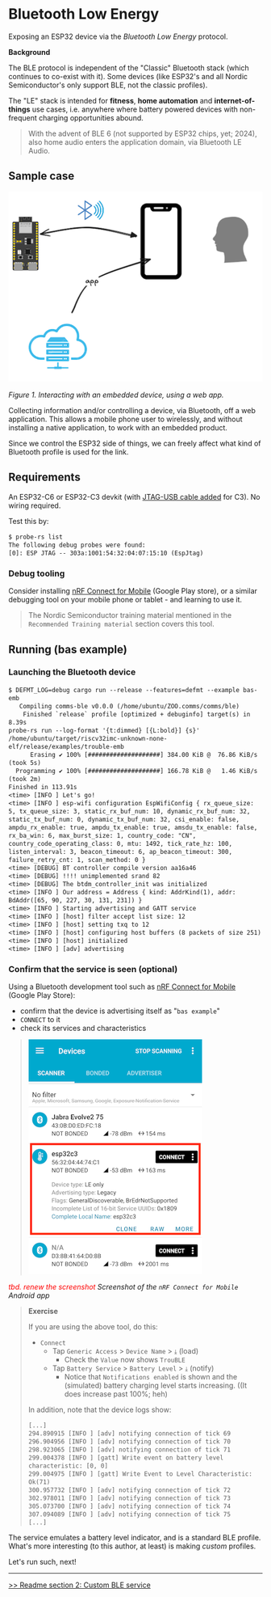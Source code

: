 # Bluetooth Low Energy

Exposing an ESP32 device via the *Bluetooth Low Energy* protocol.

**Background**

The BLE protocol is independent of the "Classic" Bluetooth stack (which continues to co-exist with it). Some devices (like ESP32's and all Nordic Semiconductor's only support BLE, not the classic profiles).

The "LE" stack is intended for **fitness**, **home automation** and **internet-of-things** use cases, i.e. anywhere where battery powered devices with non-frequent charging opportunities abound.

>With the advent of BLE 6 (not supported by ESP32 chips, yet; 2024), also home audio enters the application domain, via Bluetooth LE Audio.

## Sample case

![](.images/bluetooth-human-app-80%.png)

*Figure 1. Interacting with an embedded device, using a web app.*

Collecting information and/or controlling a device, via Bluetooth, off a web application. This allows a mobile phone user to wirelessly, and without installing a native application, to work with an embedded product.

Since we control the ESP32 side of things, we can freely affect what kind of Bluetooth profile is used for the link.

## Requirements

An ESP32-C6 or ESP32-C3 devkit (with [JTAG-USB cable added](https://docs.espressif.com/projects/esp-idf/en/stable/esp32c3/api-guides/usb-serial-jtag-console.html) for C3). No wiring required.

Test this by:

```
$ probe-rs list
The following debug probes were found:
[0]: ESP JTAG -- 303a:1001:54:32:04:07:15:10 (EspJtag)
```

### Debug tooling

Consider installing [nRF Connect for Mobile](https://play.google.com/store/apps/details?id=no.nordicsemi.android.mcp) (Google Play store), or a similar debugging tool on your mobile phone or tablet - and learning to use it.

>The Nordic Semiconductor training material mentioned in the `Recommended Training material` section covers this tool.


## Running (bas example)

### Launching the Bluetooth device

```
$ DEFMT_LOG=debug cargo run --release --features=defmt --example bas-emb
   Compiling comms-ble v0.0.0 (/home/ubuntu/ZOO.comms/comms/ble)
    Finished `release` profile [optimized + debuginfo] target(s) in 8.39s
probe-rs run --log-format '{t:dimmed} [{L:bold}] {s}' /home/ubuntu/target/riscv32imc-unknown-none-elf/release/examples/trouble-emb
      Erasing ✔ 100% [####################] 384.00 KiB @  76.86 KiB/s (took 5s)
  Programming ✔ 100% [####################] 166.78 KiB @   1.46 KiB/s (took 2m)                                                                                                   Finished in 113.91s
<time> [INFO ] Let's go!
<time> [INFO ] esp-wifi configuration EspWifiConfig { rx_queue_size: 5, tx_queue_size: 3, static_rx_buf_num: 10, dynamic_rx_buf_num: 32, static_tx_buf_num: 0, dynamic_tx_buf_num: 32, csi_enable: false, ampdu_rx_enable: true, ampdu_tx_enable: true, amsdu_tx_enable: false, rx_ba_win: 6, max_burst_size: 1, country_code: "CN", country_code_operating_class: 0, mtu: 1492, tick_rate_hz: 100, listen_interval: 3, beacon_timeout: 6, ap_beacon_timeout: 300, failure_retry_cnt: 1, scan_method: 0 }
<time> [DEBUG] BT controller compile version aa16a46
<time> [DEBUG] !!!! unimplemented srand 82
<time> [DEBUG] The btdm_controller_init was initialized
<time> [INFO ] Our address = Address { kind: AddrKind(1), addr: BdAddr([65, 90, 227, 30, 131, 231]) }
<time> [INFO ] Starting advertising and GATT service
<time> [INFO ] [host] filter accept list size: 12
<time> [INFO ] [host] setting txq to 12
<time> [INFO ] [host] configuring host buffers (8 packets of size 251)
<time> [INFO ] [host] initialized
<time> [INFO ] [adv] advertising
```

### Confirm that the service is seen (optional)

Using a Bluetooth development tool such as [nRF Connect for Mobile](https://play.google.com/store/apps/details?id=no.nordicsemi.android.mcp) (Google Play Store):

- confirm that the device is advertising itself as "`bas example`"
- `CONNECT` to it
- check its services and characteristics

>![](.images/ble_sniffing.png)

<font color=red>*tbd. renew the screenshot*</font>
*Screenshot of the `nRF Connect for Mobile` Android app*

>**Exercise**
>
>If you are using the above tool, do this:
>
>- `Connect`
> 	- Tap `Generic Access` > `Device Name` > `⤓` (load)
>  		- Check the `Value` now shows `TrouBLE`
> 	- Tap `Battery Service` > `Battery Level` > `⤓` (notify)
> 		- Notice that `Notifications enabled` is shown and the (simulated) battery charging level starts increasing. ((It does increase past 100%; heh)
>
>In addition, note that the device logs show:
>
>```
>[...]
>294.890915 [INFO ] [adv] notifying connection of tick 69
>296.904956 [INFO ] [adv] notifying connection of tick 70
>298.923065 [INFO ] [adv] notifying connection of tick 71
>299.004378 [INFO ] [gatt] Write event on battery level characteristic: [0, 0]
>299.004975 [INFO ] [gatt] Write Event to Level Characteristic: Ok(71)
>300.957732 [INFO ] [adv] notifying connection of tick 72
>302.978011 [INFO ] [adv] notifying connection of tick 73
>305.073700 [INFO ] [adv] notifying connection of tick 74
>307.094089 [INFO ] [adv] notifying connection of tick 75
>[...]
>```

The service emulates a battery level indicator, and is a standard BLE profile. What's more interesting (to this author, at least) is making *custom* profiles.

Let's run such, next!

---

[>> Readme section 2: Custom BLE service](./STEP_2.md)

